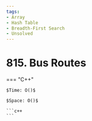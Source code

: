 ```yaml
---
tags:
- Array
- Hash Table
- Breadth-First Search
- Unsolved
---
```



# 815. Bus Routes

=== "C++"

    $Time: O()$

    $Space: O()$

    ```c++
    ```